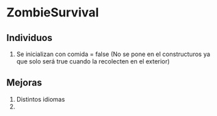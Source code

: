 # ZombieSurvival

## Individuos
1. Se inicializan con comida = false (No se pone en el constructuros ya que solo será true cuando la recolecten en el exterior)


## Mejoras
1. Distintos idiomas
2. 